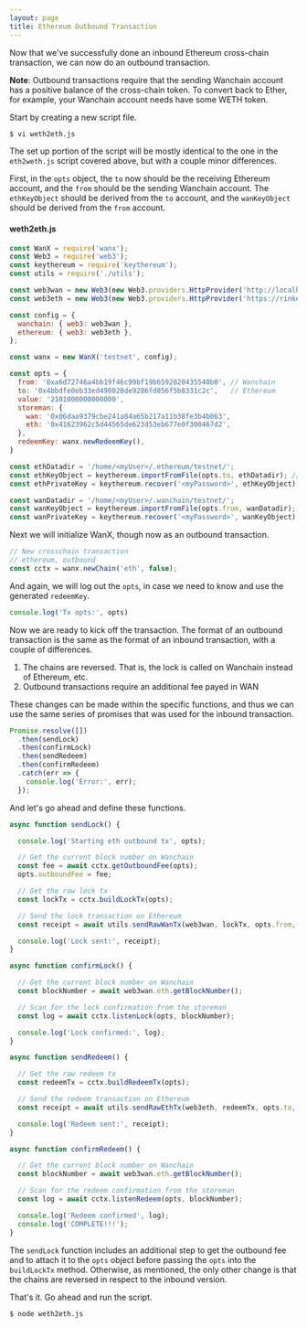 ```yaml
---
layout: page
title: Ethereum Outbound Transaction
---
```


Now that we've successfully done an inbound Ethereum cross-chain transaction,
we can now do an outbound transaction.

<div class="alert alert-info">
  <b>Note</b>: Outbound transactions require that the sending Wanchain account
  has a positive balance of the cross-chain token. To convert back to Ether,
  for example, your Wanchain account needs have some WETH token.
</div>

Start by creating a new script file.

```bash
$ vi weth2eth.js
```

The set up portion of the script will be mostly identical to the one in the
`eth2weth.js` script covered above, but with a couple minor differences.

First, in the `opts` object, the `to` now should be the receiving Ethereum
account, and the `from` should be the sending Wanchain account. The
`ethKeyObject` should be derived from the `to` account, and the `wanKeyObject`
should be derived from the `from` account.

#### weth2eth.js
```js
const WanX = require('wanx');
const Web3 = require('web3');
const keythereum = require('keythereum');
const utils = require('./utils');

const web3wan = new Web3(new Web3.providers.HttpProvider('http://localhost:18545'));
const web3eth = new Web3(new Web3.providers.HttpProvider('https://rinkeby.infura.io/<myToken>');

const config = {
  wanchain: { web3: web3wan },
  ethereum: { web3: web3eth },
};

const wanx = new WanX('testnet', config);

const opts = {
  from: '0xa6d72746a4bb19f46c99bf19b6592828435540b0', // Wanchain
  to: '0x4bbdfe0eb33ed498020de9286fd856f5b8331c2c',   // Ethereum
  value: '2101000000000000',
  storeman: {
    wan: '0x06daa9379cbe241a84a65b217a11b38fe3b4b063',
    eth: '0x41623962c5d44565de623d53eb677e0f300467d2',
  },
  redeemKey: wanx.newRedeemKey(),
}

const ethDatadir = '/home/<myUser>/.ethereum/testnet/';
const ethKeyObject = keythereum.importFromFile(opts.to, ethDatadir); // Use `to` address
const ethPrivateKey = keythereum.recover('<myPassword>', ethKeyObject);

const wanDatadir = '/home/<myUser>/.wanchain/testnet/';
const wanKeyObject = keythereum.importFromFile(opts.from, wanDatadir); // Use `from` address
const wanPrivateKey = keythereum.recover('<myPassword>', wanKeyObject);
```

Next we will initialize WanX, though now as an outbound transaction.

```js
// New crosschain transaction
// ethereum, outbound
const cctx = wanx.newChain('eth', false);
```

And again, we will log out the `opts`, in case we need to know and use the
generated `redeemKey`.

```js
console.log('Tx opts:', opts)
```

Now we are ready to kick off the transaction. The format of an outbound
transaction is the same as the format of an inbound transaction, with a couple
of differences.
1. The chains are reversed. That is, the lock is called on Wanchain instead of
   Ethereum, etc.
2. Outbound transactions require an additional fee payed in WAN

These changes can be made within the specific functions, and thus we can use
the same series of promises that was used for the inbound transaction.

```js
Promise.resolve([])
  .then(sendLock)
  .then(confirmLock)
  .then(sendRedeem)
  .then(confirmRedeem)
  .catch(err => {
    console.log('Error:', err);
  });
```

And let's go ahead and define these functions.

```js
async function sendLock() {

  console.log('Starting eth outbound tx', opts);

  // Get the current block number on Wanchain
  const fee = await cctx.getOutboundFee(opts);
  opts.outboundFee = fee;

  // Get the raw lock tx
  const lockTx = cctx.buildLockTx(opts);

  // Send the lock transaction on Ethereum
  const receipt = await utils.sendRawWanTx(web3wan, lockTx, opts.from, wanPrivateKey)

  console.log('Lock sent:', receipt);
}

async function confirmLock() {

  // Get the current block number on Wanchain
  const blockNumber = await web3wan.eth.getBlockNumber();

  // Scan for the lock confirmation from the storeman
  const log = await cctx.listenLock(opts, blockNumber);

  console.log('Lock confirmed:', log);
}

async function sendRedeem() {

  // Get the raw redeem tx
  const redeemTx = cctx.buildRedeemTx(opts);

  // Send the redeem transaction on Ethereum
  const receipt = await utils.sendRawEthTx(web3eth, redeemTx, opts.to, ethPrivateKey);

  console.log('Redeem sent:', receipt);
}

async function confirmRedeem() {

  // Get the current block number on Wanchain
  const blockNumber = await web3wan.eth.getBlockNumber();

  // Scan for the redeem confirmation from the storeman
  const log = await cctx.listenRedeem(opts, blockNumber);

  console.log('Redeem confirmed', log);
  console.log('COMPLETE!!!');
}
```

The `sendLock` function includes an additional step to get the outbound fee and
to attach it to the `opts` object before passing the `opts` into the
`buildLockTx` method. Otherwise, as mentioned, the only other change is that
the chains are reversed in respect to the inbound version.

That's it. Go ahead and run the script.

```bash
$ node weth2eth.js
```
